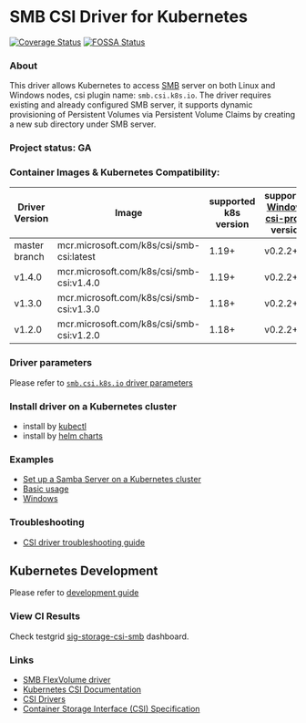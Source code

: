 # SMB CSI Driver for Kubernetes
[![Coverage Status](https://coveralls.io/repos/github/kubernetes-csi/csi-driver-smb/badge.svg?branch=master)](https://coveralls.io/github/kubernetes-csi/csi-driver-smb?branch=master)
[![FOSSA Status](https://app.fossa.io/api/projects/git%2Bgithub.com%2Fkubernetes-csi%2Fcsi-driver-smb.svg?type=shield)](https://app.fossa.io/projects/git%2Bgithub.com%2Fkubernetes-csi%2Fcsi-driver-smb?ref=badge_shield)

### About
This driver allows Kubernetes to access [SMB](https://wiki.wireshark.org/SMB) server on both Linux and Windows nodes, csi plugin name: `smb.csi.k8s.io`. The driver requires existing and already configured SMB server, it supports dynamic provisioning of Persistent Volumes via Persistent Volume Claims by creating a new sub directory under SMB server.

### Project status: GA

### Container Images & Kubernetes Compatibility:
|Driver Version | Image                                    | supported k8s version | supported [Windows csi-proxy](https://github.com/kubernetes-csi/csi-proxy) version |
|---------------|------------------------------------------|-----------------------|-------------------------------------|
|master branch  |mcr.microsoft.com/k8s/csi/smb-csi:latest  | 1.19+                 | v0.2.2+                             |
|v1.4.0         |mcr.microsoft.com/k8s/csi/smb-csi:v1.4.0  | 1.19+                 | v0.2.2+                             |
|v1.3.0         |mcr.microsoft.com/k8s/csi/smb-csi:v1.3.0  | 1.18+                 | v0.2.2+                             |
|v1.2.0         |mcr.microsoft.com/k8s/csi/smb-csi:v1.2.0  | 1.18+                 | v0.2.2+                             |

### Driver parameters
Please refer to [`smb.csi.k8s.io` driver parameters](./docs/driver-parameters.md)

### Install driver on a Kubernetes cluster
 - install by [kubectl](./docs/install-smb-csi-driver.md)
 - install by [helm charts](./charts)
 
### Examples
 - [Set up a Samba Server on a Kubernetes cluster](./deploy/example/smb-provisioner/)
 - [Basic usage](./deploy/example/e2e_usage.md)
 - [Windows](./deploy/example/windows)

### Troubleshooting
 - [CSI driver troubleshooting guide](./docs/csi-debug.md) 

## Kubernetes Development
Please refer to [development guide](./docs/csi-dev.md)

### View CI Results
Check testgrid [sig-storage-csi-smb](https://testgrid.k8s.io/sig-storage-csi-other) dashboard.

### Links
 - [SMB FlexVolume driver](https://github.com/Azure/kubernetes-volume-drivers/tree/master/flexvolume/smb)
 - [Kubernetes CSI Documentation](https://kubernetes-csi.github.io/docs/)
 - [CSI Drivers](https://github.com/kubernetes-csi/drivers)
 - [Container Storage Interface (CSI) Specification](https://github.com/container-storage-interface/spec)
